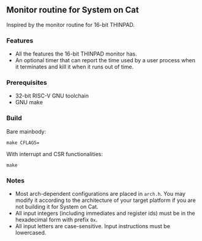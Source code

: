 ## Monitor routine for System on Cat

Inspired by the monitor routine for 16-bit THINPAD.

### Features
* All the features the 16-bit THINPAD monitor has.
* An optional timer that can report the time used by a user process when it terminates and kill it when it runs out of time.

### Prerequisites

* 32-bit RISC-V GNU toolchain
* GNU make

### Build

Bare mainbody:
```
make CFLAGS=   
```

With interrupt and CSR functionalities:
```
make
```

### Notes

* Most arch-dependent configurations are placed in `arch.h`. You may modify it according to the architecture of your target platform if you are not building it for System on Cat.
* All input integers (including immediates and register ids) must be in the hexadecimal form with prefix `0x`.
* All input letters are case-sensitive. Input instructions must be lowercased.
